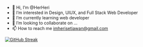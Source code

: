 - 👋 Hi, I’m @HerHeri
- 👀 I’m interested in Design, UIUX, and Full Stack Web Developer
- 🌱 I’m currently learning web developer
- 💞️ I’m looking to collaborate on ...
- 📫 How to reach me imherisetiawan@gmail.com

[![GitHub Streak](https://github-readme-streak-stats.herokuapp.com?user=HerHeri&theme=tokyonight)](https://git.io/streak-stats)

